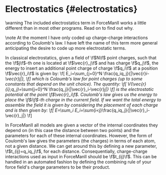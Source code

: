 Electrostatics                                                 {#electrostatics}
==============

\warning The included electrostatics term in ForceManII works a little different
than in most other programs. Read on to find out why.

\note At the moment I have only coded up charge-charge interactions according to
Coulomb's law.  I have left the name of this term more general anticipating the
desire to code up more electrostatic terms.

In classical electrostatics, given a field of \f$N\f$ point charges, such that
the \f$j\f$-th one is located at \f$\vec{r}_j\f$ and has charge \f$q_j\f$, the
energy to insert an additional point charge of charge \f$q_i\f$ at a position 
\f$\vec{r}_i\f$ is given by:
\f[
E_i=\sum_{j=0}^N \frac{q_iq_j}{|\vec{r}_i-\vec{r}_j|},
\f]
which is Coloumb's law for point charges (up to some constants that depend on
the unit choice).  The quantity:
\f[
V(\vec{r}_{i};q_j)=\sum_{j=0}^N \frac{q_j}{|\vec{r}_i-\vec{r}_j|}
\f]
is the electrostatic potential at the point \f$\vec{r}_i\f$.  Coulomb's law
gives us the energy to place the \f$i\f$-th charge in the current field.  If
we want the total energy to assemble the field it is given by considering the
placement of each charge and is then given by:
\f[
E=\sum_i E_i=\sum_{i<j}\frac{q_iq_j}{|\vec{r}_i-\vec{r}_j|}
\f]

In ForceManII all models are given a vector of the internal coordinates they
depend on (in this case the distance between two points) and the parameters
for each of these internal coordinates.  However, the form of Coulomb's law
gives the parameters (the charges) in terms of each atom, not a given distance.
We can get around this by defining a new parameter, \f$t_{ij}=q_iq_j\f$, for
each distance.  Consequentially, charge-charge interactions used as input in
ForceManII should be \f$t_{ij}\f$.  This can be handled in an automated fashion
by defining the combining rule of your force field's charge parameters to be
their product.

